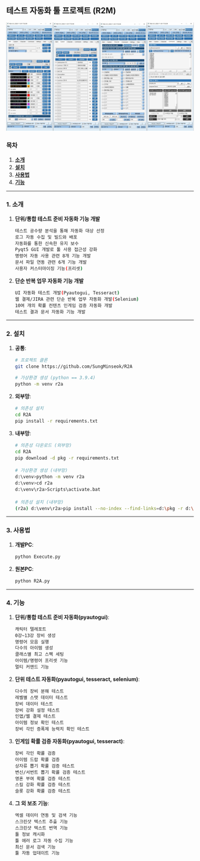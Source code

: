## 테스트 자동화 툴 프로젝트 (R2M)

<img src="etc/title.jpg" />

### 목차

1. [**소개**](#1-소개)
2. [**설치**](#2-설치)
3. [**사용법**](#3-사용법)
4. [**기능**](#4-기능)

---

### 1. 소개

1. **단위/통합 테스트 준비 자동화 기능 개발**

    ```bash
    테스트 공수량 분석을 통해 자동화 대상 선정
    로그 자동 수집 및 빌드와 배포 
    자동화를 통한 신속한 유지 보수
    Pyqt5 GUI 개발로 툴 사용 접근성 강화
    명령어 자동 사용 관련 8개 기능 개발
    문서 파일 연동 관련 6개 기능 개발
    사용자 커스터마이징 기능(프리셋)
    ```

2. **단순 반복 업무 자동화 기능 개발**

    ```bash
    UI 자동화 테스트 개발(Pyautogui, Tesseract)
    웹 결제/JIRA 관련 단순 반복 업무 자동화 개발(Selenium)
    10여 개의 확률 컨텐츠 인게임 검증 자동화 개발
    테스트 결과 문서 자동화 기능 개발
    ```

---

### 2. 설치

1. **공통**:

    ```bash
    # 프로젝트 클론
    git clone https://github.com/SungMinseok/R2A
    ```
    
    ```bash
    # 가상환경 생성 (python == 3.9.4)
    python -m venv r2a
    ```
2. **외부망**:
    ```bash
    # 의존성 설치
    cd R2A
    pip install -r requirements.txt
    ```
    
3. **내부망**:
    ```bash
    # 의존성 다운로드 (외부망)
    cd R2A
    pip download -d pkg -r requirements.txt

    # 가상환경 생성 (내부망)
    d:\venv>python -m venv r2a
    d:\venv>cd r2a
    d:\venv\r2a>Scripts\activate.bat
    
    # 의존성 설치 (내부망)
    (r2a) d:\venv\r2a>pip install --no-index --find-links=d:\pkg -r d:\r2a\requirements.txt
    ```

---

### 3. 사용법

1. **개발PC**:

    ```bash
    python Execute.py
    ```

2. **원본PC**:

    ```bash
    python R2A.py
    ```

---

### 4. 기능

1. **단위/통합 테스트 준비 자동화(pyautogui)**:

    ```bash
    캐릭터 텔레포트
    0강~13강 장비 생성
    명령어 모음 실행
    다수의 아이템 생성
    클래스별 최고 스펙 세팅
    아이템/명령어 프리셋 기능
    멀티 커맨드 기능
    ```

2. **단위 테스트 자동화(pyautogui, tesseract, selenium)**:

    ```bash
    다수의 장비 분해 테스트
    레벨별 스탯 데이터 테스트
    장비 데이터 테스트
    장비 강화 설정 테스트
    인앱/웹 결제 테스트
    아이템 정보 확인 테스트
    장비 각인 증폭제 능력치 확인 테스트
    ```
    
3. **인게임 확률 검증 자동화(pyautogui, tesseract)**:

    ```bash
    장비 각인 확률 검증
    아이템 드랍 확률 검증
    상자류 뽑기 확률 검증 테스트
    변신/서번트 뽑기 확률 검증 테스트
    영혼 부여 확률 검증 테스트
    스킬 강화 확률 검증 테스트
    슬롯 강화 확률 검증 테스트
    ```
    
4. **그 외 보조 기능**:

    ```bash
    엑셀 데이터 연동 및 검색 기능
    스크린샷 텍스트 추출 기능
    스크린샷 텍스트 번역 기능
    툴 정보 캐시화
    툴 에러 로그 자동 수집 기능
    최신 문서 검색 기능
    툴 자동 업데이트 기능
    ```
